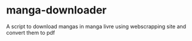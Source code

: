 # manga-downloader

A script to download mangas in manga livre using webscrapping site and convert them to pdf
